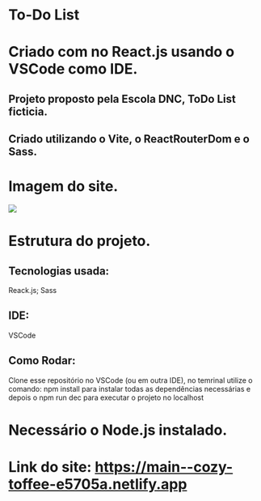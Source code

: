 # To-Do List

# Criado com no React.js usando o VSCode como IDE. 
## Projeto proposto pela Escola DNC, ToDo List ficticia.
## Criado utilizando o Vite, o ReactRouterDom e o Sass.

# Imagem do site.
<img src="https://github.com/rSaydelleS/TodoList-DNC/assets/129341356/f9185dc2-18ad-41a5-b6be-859092090e6a"></img>

# Estrutura do projeto.
## Tecnologias usada:
<p>Reack.js; Sass</p>

## IDE:
<p>VSCode</p>

## Como Rodar:
<p>Clone esse repositório no VSCode (ou em outra IDE), no temrinal utilize o comando: npm install para instalar todas as dependências necessárias e depois o npm run dec para executar o projeto no localhost</p>

# Necessário o Node.js instalado.

# Link do site: https://main--cozy-toffee-e5705a.netlify.app

